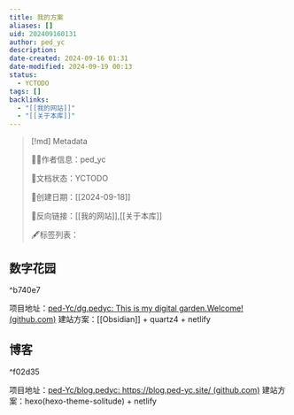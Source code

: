 ```yaml
---
title: 我的方案
aliases: []
uid: 202409160131
author: ped_yc
description: 
date-created: 2024-09-16 01:31
date-modified: 2024-09-19 00:13
status:
  - YCTODO
tags: []
backlinks:
  - "[[我的网站]]"
  - "[[关于本库]]"
---
```


> [!md] Metadata
>
> 🙇‍♂作者信息：ped_yc
>
>
> 🌱文档状态：YCTODO
>
> 📅创建日期：[[2024-09-18]]
>
> 🔗反向链接：[[我的网站]],[[关于本库]]
>
>
> 🖋标签列表：

## 数字花园

^b740e7

项目地址：[ped-Yc/dg.pedyc: This is my digital garden.Welcome! (github.com)](https://github.com/ped-Yc/dg.pedyc)
建站方案：[[Obsidian]] + quartz4 + netlify

## 博客

^f02d35

项目地址：[ped-Yc/blog.pedyc: https://blog.ped-yc.site/ (github.com)](https://github.com/ped-Yc/blog.pedyc)
建站方案：hexo(hexo-theme-solitude) + netlify
